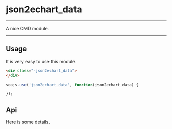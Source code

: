 # json2echart_data

---

A nice CMD module.

---

## Usage

It is very easy to use this module.

````html
<div class="-json2echart_data">
</div>
````

```javascript
seajs.use('json2echart_data', function(json2echart_data) {

});
```

## Api

Here is some details.
